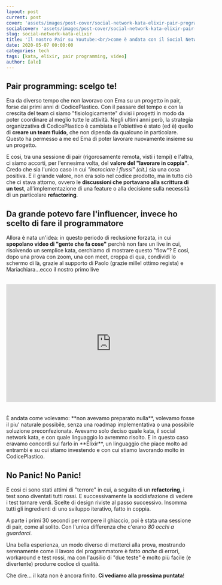 ```yaml
---
layout: post
current: post
cover: 'assets/images/post-cover/social-network-kata-elixir-pair-programming.jpg'
socialcover: 'assets/images/post-cover/social-network-kata-elixir-pair-programming-s.jpg'
slug: social-network-kata-elixir
title: 'Il nostro Pair su Youtube:<br/>come è andata con il Social Network Kata in Elixir '
date: 2020-05-07 00:00:00
categories: tech
tags: [kata, elixir, pair programming, video]
author: [ale]
---
```


## Pair programming: scelgo te!
Era da diverso tempo che non lavoravo con Ema su un progetto in pair, forse dai primi anni di CodicePlastico. 
Con il passare del tempo e con la crescita del team ci siamo "fisiologicamente" divisi i progetti in modo da poter coordinare al meglio tutte le attività.
Negli ultimi anni però, la strategia organizzativa di CodicePlastico è cambiata e l'obiettivo è stato (ed è) quello di **creare un team fluido**, che non dipenda da qualcuno in particolare. Questo ha permesso a me ed Ema di poter lavorare nuovamente insieme su un progetto.

E cosi, tra una sessione di pair (rigorosamente remota, visti i tempi) e l'altra, ci siamo accorti, per l'ennesima volta, del **valore del "lavorare in coppia"**. <br/>
Credo che sia l'unico caso in cui <em>"incrociare i flussi" (cit.)</em> sia una cosa positiva. E il grande valore, non era solo nel codice prodotto, ma in tutto ciò che ci stava attorno, ovvero le **discussioni che portavano alla scrittura di un test**, all'implementazione di una feature o alla decisione sulla necessità di un particolare **refactoring**.

## Da grande potevo fare l'influencer, invece ho scelto di fare il programmatore
Allora è nata un'idea: in questo periodo di reclusione forzata, in cui **spopolano video di "gente che fa cose"** perchè non fare un live in cui, risolvendo un semplice kata, cerchiamo di mostrare questo "flow"?
E cosi, dopo una prova con zoom, una con meet, croppa di qua, condividi lo schermo di là, grazie al supporto di Paolo (grazie mille! ottimo regista) e Mariachiara...ecco il nostro primo live
<br/><br/>
<div class="rwd-video">
<iframe width="560" height="315" src="https://www.youtube.com/embed/aTaoccAof6U?start=176" frameborder="0" allow="accelerometer; autoplay; encrypted-media; gyroscope; picture-in-picture" allowfullscreen></iframe>
</div>
<br/><br/>
&Egrave; andata come volevamo: **non avevamo preparato nulla**, volevamo fosse il piu' naturale possibile, senza una roadmap implementativa o una possibile soluzione preconfezionata. Avevamo solo deciso quale kata, il social network kata, e con quale linguaggio lo avremmo risolto. E in questo caso eravamo concordi sul farlo in **Elixir**, un linguaggio che piace molto ad entrambi e su cui stiamo investendo e con cui stiamo lavorando molto in CodicePlastico.

## No Panic! No Panic!
E cosi ci sono stati attimi di "terrore" in cui, a seguito di un **refactoring**, i test sono diventati tutti rossi. E successivamente la soddisfazione di vedere i test tornare verdi. Scelte di design riviste al passo successivo. Insomma tutti gli ingredienti di uno sviluppo iterativo, fatto in coppia.

A parte i primi 30 secondi per rompere il ghiaccio, poi è stata una sessione di pair, come al solito. Con l'unica differenza che c'erano *80 occhi a guardarci*.

Una bella esperienza, un modo diverso di metterci alla prova, mostrando serenamente come il lavoro del programmatore è fatto *anche* di errori, workaround e test rossi, ma con l'ausilio di "due teste" è molto più facile (e divertente) produrre codice di qualità.

Che dire... il kata non è ancora finito. **Ci vediamo alla prossima puntata**!